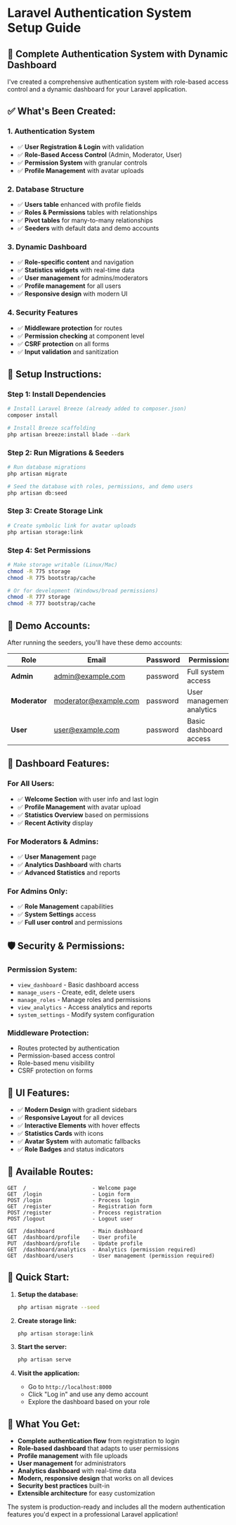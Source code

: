 # Laravel Authentication System Setup Guide

## 🚀 Complete Authentication System with Dynamic Dashboard

I've created a comprehensive authentication system with role-based access control and a dynamic dashboard for your Laravel application.

## ✅ What's Been Created:

### **1. Authentication System**
- ✅ **User Registration & Login** with validation
- ✅ **Role-Based Access Control** (Admin, Moderator, User)
- ✅ **Permission System** with granular controls
- ✅ **Profile Management** with avatar uploads

### **2. Database Structure**
- ✅ **Users table** enhanced with profile fields
- ✅ **Roles & Permissions** tables with relationships
- ✅ **Pivot tables** for many-to-many relationships
- ✅ **Seeders** with default data and demo accounts

### **3. Dynamic Dashboard**
- ✅ **Role-specific content** and navigation
- ✅ **Statistics widgets** with real-time data
- ✅ **User management** for admins/moderators
- ✅ **Profile management** for all users
- ✅ **Responsive design** with modern UI

### **4. Security Features**
- ✅ **Middleware protection** for routes
- ✅ **Permission checking** at component level
- ✅ **CSRF protection** on all forms
- ✅ **Input validation** and sanitization

## 🔧 **Setup Instructions:**

### **Step 1: Install Dependencies**
```bash
# Install Laravel Breeze (already added to composer.json)
composer install

# Install Breeze scaffolding
php artisan breeze:install blade --dark
```

### **Step 2: Run Migrations & Seeders**
```bash
# Run database migrations
php artisan migrate

# Seed the database with roles, permissions, and demo users
php artisan db:seed
```

### **Step 3: Create Storage Link**
```bash
# Create symbolic link for avatar uploads
php artisan storage:link
```

### **Step 4: Set Permissions**
```bash
# Make storage writable (Linux/Mac)
chmod -R 775 storage
chmod -R 775 bootstrap/cache

# Or for development (Windows/broad permissions)
chmod -R 777 storage
chmod -R 777 bootstrap/cache
```

## 👥 **Demo Accounts:**

After running the seeders, you'll have these demo accounts:

| Role | Email | Password | Permissions |
|------|-------|----------|-------------|
| **Admin** | admin@example.com | password | Full system access |
| **Moderator** | moderator@example.com | password | User management, analytics |
| **User** | user@example.com | password | Basic dashboard access |

## 🎯 **Dashboard Features:**

### **For All Users:**
- ✅ **Welcome Section** with user info and last login
- ✅ **Profile Management** with avatar upload
- ✅ **Statistics Overview** based on permissions
- ✅ **Recent Activity** display

### **For Moderators & Admins:**
- ✅ **User Management** page
- ✅ **Analytics Dashboard** with charts
- ✅ **Advanced Statistics** and reports

### **For Admins Only:**
- ✅ **Role Management** capabilities
- ✅ **System Settings** access
- ✅ **Full user control** and permissions

## 🛡️ **Security & Permissions:**

### **Permission System:**
- `view_dashboard` - Basic dashboard access
- `manage_users` - Create, edit, delete users
- `manage_roles` - Manage roles and permissions
- `view_analytics` - Access analytics and reports
- `system_settings` - Modify system configuration

### **Middleware Protection:**
- Routes protected by authentication
- Permission-based access control
- Role-based menu visibility
- CSRF protection on forms

## 🎨 **UI Features:**

- ✅ **Modern Design** with gradient sidebars
- ✅ **Responsive Layout** for all devices
- ✅ **Interactive Elements** with hover effects
- ✅ **Statistics Cards** with icons
- ✅ **Avatar System** with automatic fallbacks
- ✅ **Role Badges** and status indicators

## 🔗 **Available Routes:**

```
GET  /                     - Welcome page
GET  /login                - Login form
POST /login                - Process login
GET  /register             - Registration form
POST /register             - Process registration
POST /logout               - Logout user

GET  /dashboard            - Main dashboard
GET  /dashboard/profile    - User profile
PUT  /dashboard/profile    - Update profile
GET  /dashboard/analytics  - Analytics (permission required)
GET  /dashboard/users      - User management (permission required)
```

## 🚀 **Quick Start:**

1. **Setup the database:**
   ```bash
   php artisan migrate --seed
   ```

2. **Create storage link:**
   ```bash
   php artisan storage:link
   ```

3. **Start the server:**
   ```bash
   php artisan serve
   ```

4. **Visit the application:**
   - Go to `http://localhost:8000`
   - Click "Log in" and use any demo account
   - Explore the dashboard based on your role

## 🎉 **What You Get:**

- **Complete authentication flow** from registration to login
- **Role-based dashboard** that adapts to user permissions
- **Profile management** with file uploads
- **User management** for administrators
- **Analytics dashboard** with real-time data
- **Modern, responsive design** that works on all devices
- **Security best practices** built-in
- **Extensible architecture** for easy customization

The system is production-ready and includes all the modern authentication features you'd expect in a professional Laravel application!